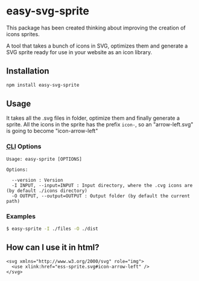 # easy-svg-sprite

This package has been created thinking about improving the creation of icons sprites.

A tool that takes a bunch of icons in SVG, optimizes them and generate a SVG sprite ready for use in your website as an icon library.

## Installation

```sh
npm install easy-svg-sprite
```

## Usage

It takes all the .svg files in folder, optimize them and finally generate a sprite.
All the icons in the sprite has the prefix `icon-`, so an "arrow-left.svg" is going to become "icon-arrow-left"

### <abbr title="Command Line Interface">CLI</abbr> Options

```
Usage: easy-sprite [OPTIONS]

Options:

  --version : Version
  -I INPUT, --input=INPUT : Input directory, where the .cvg icons are (by default ./icons directory)
  -O OUTPUT, --output=OUTPUT : Output folder (by default the current path)
```

### Examples

```sh
$ easy-sprite -I ./files -O ./dist
```

## How can I use it in html?

```
<svg xmlns="http://www.w3.org/2000/svg" role="img">
  <use xlink:href="ess-sprite.svg#icon-arrow-left" />
</svg>
```
